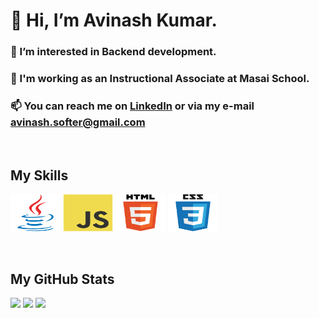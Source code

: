 # 👋 Hi, I’m Avinash Kumar.
### 👀 I’m interested in Backend development.
### 🌱 I'm working as an Instructional Associate at Masai School.
<!--#### 💞️ I’m looking to collaborate on ... -->
### 📫 You can reach me on [LinkedIn](https://www.linkedin.com/in/avinash-kumar-42a548237/) or via my e-mail avinash.softer@gmail.com

<!---
avinash-here/avinash-here is a ✨ special ✨ repository because its `README.md` (this file) appears on your GitHub profile.
You can click the Preview link to take a look at your changes.
--->

<br>

## My Skills  
<p>
  
<img src="https://raw.githubusercontent.com/devicons/devicon/master/icons/java/java-original.svg" alt="css3" width="80" height="60"/> 
<img src="https://raw.githubusercontent.com/devicons/devicon/master/icons/javascript/javascript-original.svg" alt="javascript" width="80" height="60"/>

<img src="https://raw.githubusercontent.com/devicons/devicon/master/icons/html5/html5-original-wordmark.svg" alt="html5" width="80" height="60"/>
<img src="https://raw.githubusercontent.com/devicons/devicon/master/icons/css3/css3-original-wordmark.svg" alt="css3" width="80" height="60"/>

</p>

<br>

## My GitHub Stats

<!--  GitHub Stats   -->
<img src = "https://github-readme-stats.vercel.app/api?username=avinash-here&show_icons=true&theme=react&hide_border=true&bg_color=0F1000">



<!--  Most Used Languages    -->
<img src = "https://github-readme-stats.vercel.app/api/top-langs/?username=avinash-here&langs_count=8&count_private=true&layout=compact&theme=react&hide_border=true&bg_color=0D1117">


<!--  Streak Stats  -->
<img src = "https://github-readme-streak-stats.herokuapp.com/?user=avinash-here&theme=tokyonight&bg_color=0D1117">


